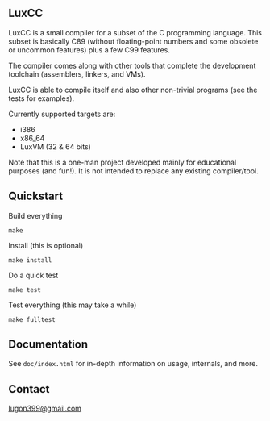 ## LuxCC

LuxCC is a small compiler for a subset of the C programming language. This subset is basically C89 (without floating-point numbers and some obsolete or uncommon features) plus a few C99 features.

The compiler comes along with other tools that complete the development toolchain (assemblers, linkers, and VMs).

LuxCC is able to compile itself and also other non-trivial programs (see the tests for examples).

Currently supported targets are:

* i386
* x86_64
* LuxVM (32 & 64 bits)

Note that this is a one-man project developed mainly for educational purposes (and fun!). It is not intended to replace any existing compiler/tool.

## Quickstart

Build everything

    make

Install (this is optional)

    make install

Do a quick test

    make test

Test everything (this may take a while)

    make fulltest

## Documentation

See `doc/index.html` for in-depth information on usage, internals, and more.

## Contact

<lugon399@gmail.com>
